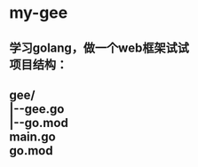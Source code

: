 # my-gee

学习golang，做一个web框架试试   
项目结构：   
---
gee/   
   |--gee.go   
   |--go.mod   
main.go   
go.mod   
---